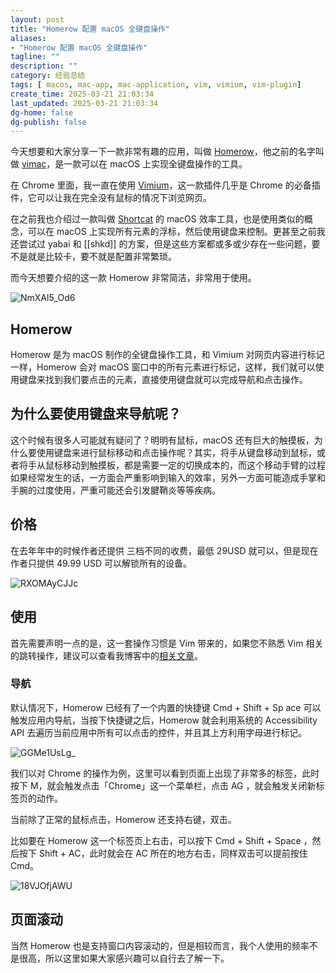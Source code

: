 ```yaml
---
layout: post
title: "Homerow 配置 macOS 全键盘操作"
aliases:
- "Homerow 配置 macOS 全键盘操作"
tagline: ""
description: ""
category: 经验总结
tags: [ macos, mac-app, mac-application, vim, vimium, vim-plugin]
create_time: 2025-03-21 21:03:34
last_updated: 2025-03-21 21:03:34
dg-home: false
dg-publish: false
---
```


今天想要和大家分享一下一款非常有趣的应用，叫做 [Homerow](https://www.homerow.app/)，他之前的名字叫做 [vimac](https://github.com/nchudleigh/vimac?tab=readme-ov-file)，是一款可以在 macOS 上实现全键盘操作的工具。

在 Chrome 里面，我一直在使用 [Vimium](https://blog.einverne.info/post/2023/10/vimium-chrome-extension.html)，这一款插件几乎是 Chrome 的必备插件，它可以让我在完全没有鼠标的情况下浏览网页。

在之前我也介绍过一款叫做 [Shortcat](https://blog.einverne.info/post/2023/05/shortcat-a-vimium-for-macos.html) 的 macOS 效率工具，也是使用类似的概念，可以在 macOS 上实现所有元素的浮标，然后使用键盘来控制。更甚至之前我还尝试过 yabai 和 [[shkd]] 的方案，但是这些方案都或多或少存在一些问题，要不是就是比较卡，要不就是配置非常繁琐。

而今天想要介绍的这一款 Homerow 非常简洁，非常用于使用。

![NmXAl5_Od6](https://pic.einverne.info/images/NmXAl5_Od6.png)

## Homerow

Homerow 是为 macOS 制作的全键盘操作工具，和 Vimium 对网页内容进行标记一样，Homerow 会对 macOS 窗口中的所有元素进行标记，这样，我们就可以使用键盘来找到我们要点击的元素，直接使用键盘就可以完成导航和点击操作。

## 为什么要使用键盘来导航呢？

这个时候有很多人可能就有疑问了？明明有鼠标，macOS 还有巨大的触摸板，为什么要使用键盘来进行鼠标移动和点击操作呢？其实，将手从键盘移动到鼠标，或者将手从鼠标移动到触摸板，都是需要一定的切换成本的，而这个移动手臂的过程如果经常发生的话，一方面会严重影响到输入的效率，另外一方面可能造成手掌和手腕的过度使用，严重可能还会引发腱鞘炎等等疾病。

## 价格

在去年年中的时候作者还提供 三档不同的收费，最低 29USD 就可以，但是现在作者只提供 49.99 USD 可以解锁所有的设备。

![RXOMAyCJJc](https://pic.einverne.info/images/RXOMAyCJJc.png)

## 使用

首先需要声明一点的是，这一套操作习惯是 Vim 带来的，如果您不熟悉 Vim 相关的跳转操作，建议可以查看我博客中的[相关文章](https://blog.einverne.info/tags.html#vim)。

### 导航

默认情况下，Homerow 已经有了一个内置的快捷键 Cmd + Shift + Sp ace 可以触发应用内导航，当按下快捷键之后，Homerow 就会利用系统的 Accessibility API 去遍历当前应用中所有可以点击的控件，并且其上方利用字母进行标记。

![GGMe1UsLg_](https://pic.einverne.info/images/GGMe1UsLg_.png)

我们以对 Chrome 的操作为例，这里可以看到页面上出现了非常多的标签，此时按下 M，就会触发点击「Chrome」这一个菜单栏，点击 AG ，就会触发关闭新标签页的动作。

当前除了正常的鼠标点击，Homerow 还支持右键，双击。

比如要在 Homerow 这一个标签页上右击，可以按下 Cmd + Shift + Space ，然后按下 Shift + AC，此时就会在 AC 所在的地方右击，同样双击可以提前按住 Cmd。

![18VJOfjAWU](https://pic.einverne.info/images/18VJOfjAWU.png)

## 页面滚动

当然 Homerow 也是支持窗口内容滚动的，但是相较而言，我个人使用的频率不是很高，所以这里如果大家感兴趣可以自行去了解一下。
